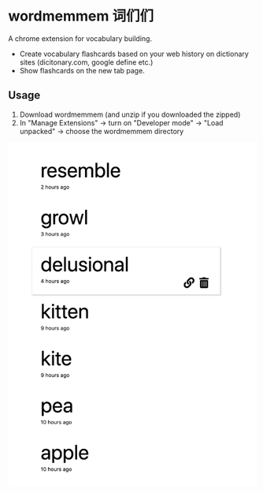 # wordmemmem 词们们

A chrome extension for vocabulary building.
* Create vocabulary flashcards based on your web history on dictionary sites (dicitonary.com, google define etc.)
* Show flashcards on the new tab page.

## Usage
1. Download wordmemmem (and unzip if you downloaded the zipped)
2. In "Manage Extensions" -> turn on "Developer mode" -> "Load unpacked" -> choose the wordmemmem directory

![Screenshot](screenshot.png)
